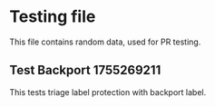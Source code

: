 # Testing file

This file contains random data, used for PR testing.


## Test Backport 1755269211

This tests triage label protection with backport label.

